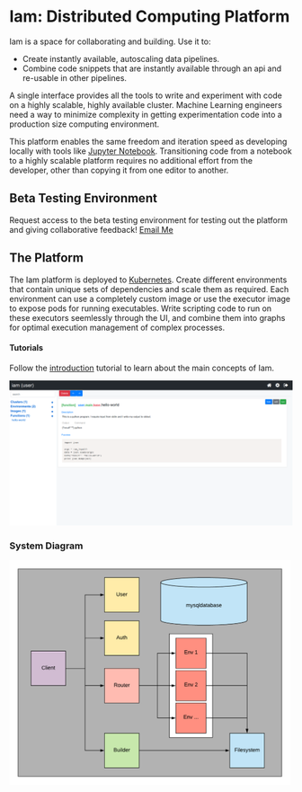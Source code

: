 # Iam: Distributed Computing Platform

Iam is a space for collaborating and building. Use it to: 
- Create instantly available, autoscaling data pipelines. 
- Combine code snippets that are instantly available through an api and re-usable in other pipelines. 

A single interface provides all the tools to write and experiment with code on a highly scalable, highly available cluster. Machine Learning engineers need a way to minimize complexity in getting experimentation code into a production size computing environment. 

This platform enables the same freedom and iteration speed as developing locally with tools like [Jupyter Notebook](https://jupyter.org/). Transitioning code from a notebook to a highly scalable platform requires no additional effort from the developer, other than copying it from one editor to another.

## Beta Testing Environment
Request access to the beta testing environment for testing out the platform and giving collaborative feedback! [Email Me](mailto:coldassteveniceberg@gmail.com?Subject=IAM%20Beta%20Access)

## The Platform
The Iam platform is deployed to [Kubernetes](https://kubernetes.io/). Create different environments that contain unique sets of dependencies and scale them as required. Each environment can use a completely custom image or use the executor image to expose pods for running executables. Write scripting code to run on these executors seemlessly through the UI, and combine them into graphs for optimal execution management of complex processes.

#### Tutorials
Follow the [introduction](https://github.com/tallen94/iam/blob/master/tutorials/introduction.md) tutorial to learn about the main concepts of Iam.

![function](screenshots/function.png)

### System Diagram

<img src="./screenshots/system-diagram.png" width="500" height="400">
